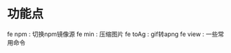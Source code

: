 # 功能点

fe npm : 切换npm镜像源
fe min <path> <dest> : 压缩图片
fe toAg <path> : gif转apng
fe view : 一些常用命令

   

